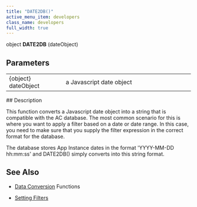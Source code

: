 ```yaml
---
title: "DATE2DB()"
active_menu_item: developers
class_name: developers
full_width: true
---
```



object **DATE2DB** (dateObject)

## Parameters

<table>
<tr>
<td width="169">
{object} dateObject

</td>
<td width="11">
</td>
<td width="700">
a Javascript date object

</td>
</tr>
</table>
## Description

This function converts a Javascript date object into a string that is compatible with the AC database. The most common scenario for this is where you want to apply a filter based on a date or date range. In this case, you need to make sure that you supply the filter expression in the correct format for the database.

The database stores App Instance dates in the format 'YYYY-MM-DD hh:mm:ss' and DATE2DB() simply converts into this string format.

## See Also

 - [Data Conversion](/developers/documentation/scripting-apis/client-api/conversion-functions/) Functions

 - [Setting Filters](/developers/documentation/scripting-apis/client-api/data-view-functions/modifying-data-widgets-with-scripts/filters)

